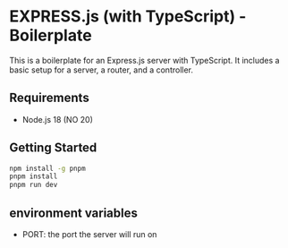 # EXPRESS.js (with TypeScript) - Boilerplate

This is a boilerplate for an Express.js server with TypeScript. It includes a basic setup for a server, a router, and a controller.

## Requirements

- Node.js 18 (NO 20)

## Getting Started

```bash
npm install -g pnpm
pnpm install
pnpm run dev

```

## environment variables

- PORT: the port the server will run on
